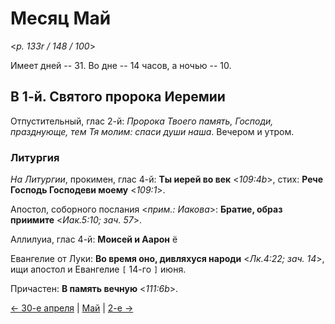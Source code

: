 # Месяц Май

<*p. 133r / 148 / 100*>

Имеет дней -- 31. Во дне -- 14 часов, а ночью -- 10.

## В 1-й. Святого пророка Иеремии

Отпустительный, глас 2-й: *Пророка Твоего память, Господи, празднующе, тем Тя молим: спаси души наша*. 
Вечером и утром.

### Литургия

*На Литургии*, прокимен, глас 4-й: **Ты иерей во век** <*109:4b*>, стих: **Рече Господь Господеви моему** <*109:1*>. 
 
Апостол, соборного послания <*прим.: Иакова*>: **Братие, образ приимите** <*Иак.5:10; зач. 57*>. 

Аллилуиа, глас 4-й: **Моисей и Аарон** ё

Евангелие от Луки: **Во время оно, дивляхуся народи** <*Лк.4:22; зач. 14*>, 
ищи апостол и Евангелие `[` 14-го `]` июня. 

Причастен: **В память вечную** <*111:6b*>. 

[← 30-е апреля](../04_april/04_30_MES.ru.md) | [Май](README.md#1-й) | [2-е →](05_02_MES.ru.md)
